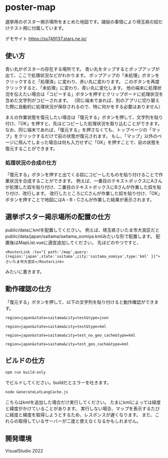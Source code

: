 # poster-map

選挙用のポスター掲示場所をまとめた地図です。諸般の事情により埼玉県の奴だけテスト用に付属しています。

デモサイト
https://ss749137.stars.ne.jp/

## 使い方

青い丸がポスターの存在する場所です。
青い丸をタップするとポップアップが出て、ここで処理状況などがわかります。
ポップアップの「未処理」ボタンをクリックすると「処理済」に変わり、赤い丸に変わります。
このボタンを再度クリックすると、「未処理」に変わり、青い丸に変化します。
他の端末に処理状況を伝えたい場合は「コピーする」ボタンを押すとクリップボードに処理状況を含めた文字列がコピーされます。
（同じ端末であれば、別のアプリに切り替えた際に自動的に処理状況が保存されるので、特に何かをする必要はありません）

まえの作業状態を復元したい場合は「復元する」ボタンを押して、文字列を貼り付け、「OK」を押すと、先ほどコピーした処理状況を取り込むことができます。
なお、同じ端末であれば、「復元する」を押さなくても、トップページの「マップ」をクリックするだけで前の状態が復元されます。
もし、「マップ」以外のページに飛んでしまった場合は何も入力せずに「OK」を押すことで、前の状態を復元することができます。

### 処理状況の合成の仕方

「復元する」ボタンを押すと出てくる奴にコピーしたものを貼り付けることで作業状況を合成することができます。
例えば、一番目のテキストボックスにAさんが処理した奴を貼り付け、二番目のテキストボックスにBさんが作業した奴を貼り付け、改行します。
改行したところにCさんが作業した奴を貼り付け、「OK」ボタンを押すことで地図にはA・B・Cさんが作業した結果が表示されます。

## 選挙ポスター掲示場所の配置の仕方

public/dataにkmlを配置してください。
例えば、埼玉県さいたま市大宮区だとpublic/data/japan/saitama/saitama_oomiya.kmlみたいな形で配置します。
配置後はMapList.vueに適宜追加してください。
先ほどのやつですと、

```
<RouterLink :to="{ path:'/map',query:{region:'japan',state:'saitama',city:'saitama_oomiya',type:'kml' }}">さいたま市大宮区</RouterLink>
```

みたいに書きます。

## 動作確認の仕方

「復元する」ボタンを押して、以下の文字列を貼り付けると動作確認ができます。

```
region=japan&state=saitama&city=test&type=json
```

```
region=japan&state=saitama&city=test&type=kml
```

```
region=japan&state=saitama&city=test_no_geo_cache&type=kml
```

```
region=japan&state=saitama&city=test_geo_cache&type=kml
```

## ビルドの仕方

```sh
npm run build-only
```

でビルドしてください。buildだとエラーを吐きます。

```sh
node GenerateLatLangCache.js
```

こちらはkmlを追加した場合だけ実行してください。
たまにkmlによっては経度と緯度がかけていることがあります。
実行しない場合、マップを表示するたびに経度と緯度を取得しようとするため、レスポンスが遅くなります。
また、これらの取得しているサーバーが二度と使えなくなるかもしれません。

## 開発環境

VisualStudio 2022

